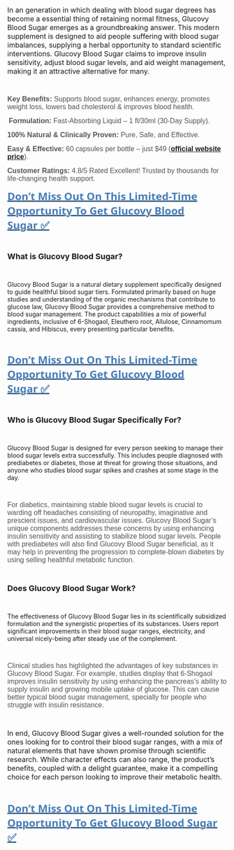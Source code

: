 <p><span style="font-size: medium;">In an generation in which dealing with blood sugar degrees has become a essential thing of retaining normal fitness, Glucovy Blood Sugar emerges as a groundbreaking answer. This modern supplement is designed to aid people suffering with blood sugar imbalances, supplying a herbal opportunity to standard scientific interventions. Glucovy Blood Sugar claims to improve insulin sensitivity, adjust blood sugar levels, and aid weight management, making it an attractive alternative for many.</span></p>
<p>&nbsp;</p>
<p><span style="color: #555555;"><span style="font-family: 'Nunito Sans', sans-serif;"><span style="font-size: medium;"><strong><strong>Key Benefits:</strong></strong></span></span></span><span style="color: #555555;"><span style="font-family: 'Nunito Sans', sans-serif;"><span style="font-size: medium;">&nbsp;Supports blood sugar, enhances energy, promotes weight loss, lowers bad cholesterol &amp; improves blood health.</span></span></span></p>
<p align="left"><span style="color: #555555;"><strong>&nbsp;</strong></span><span style="color: #555555;"><span style="font-family: 'Nunito Sans', sans-serif;"><span style="font-size: medium;"><strong><strong>Formulation:</strong></strong></span></span></span><span style="color: #555555;"><span style="font-family: 'Nunito Sans', sans-serif;"><span style="font-size: medium;">&nbsp;Fast-Absorbing Liquid &ndash; 1 fl/30ml (30-Day Supply).</span></span></span></p>
<p align="left"><span style="color: #555555;"><span style="font-family: 'Nunito Sans', sans-serif;"><span style="font-size: medium;"><strong><strong>100% Natural &amp; Clinically Proven:</strong></strong></span></span></span><span style="color: #555555;"><span style="font-family: 'Nunito Sans', sans-serif;"><span style="font-size: medium;">&nbsp;Pure, Safe, and Effective.</span></span></span></p>
<p align="left"><span style="color: #555555;"><span style="font-family: 'Nunito Sans', sans-serif;"><span style="font-size: medium;"><strong><strong>Easy &amp; Effective:</strong></strong></span></span></span><span style="color: #555555;"><span style="font-family: 'Nunito Sans', sans-serif;"><span style="font-size: medium;">&nbsp;60 capsules per bottle &ndash; just $49 (</span></span></span><span style="color: #334999;"><span style="font-family: 'Nunito Sans', sans-serif;"><span style="font-size: medium;"><strong><a href="https://www.globalfitnessmart.com/get-glucovy">official website price</a></strong></span></span></span><span style="color: #555555;"><span style="font-family: 'Nunito Sans', sans-serif;"><span style="font-size: medium;">).</span></span></span></p>
<p align="left"><span style="color: #555555;"><span style="font-family: 'Nunito Sans', sans-serif;"><span style="font-size: medium;"><strong><strong>Customer Ratings:</strong></strong></span></span></span><span style="color: #555555;"><span style="font-family: 'Nunito Sans', sans-serif;"><span style="font-size: medium;">&nbsp;4.8/5 Rated Excellent! Trusted by thousands for life-changing health support.</span></span></span></p>
<p align="left"><a href="https://www.facebook.com/GlucovyBloodSugar/"><strong><span style="color: #477db8;"><span style="font-family: 'Segoe UI', 'Helvetica Neue', Helvetica, Roboto, Oxygen, Ubuntu, Cantarell, 'Fira Sans', 'Droid Sans', sans-serif;"><span style="font-size: x-large;"><u>Don&rsquo;t Miss Out On This Limited-Time Opportunity To Get Glucovy Blood Sugar</u></span></span></span></strong><strong><span style="color: #477db8;"><span style="font-family: 'Segoe UI', 'Helvetica Neue', Helvetica, Roboto, Oxygen, Ubuntu, Cantarell, 'Fira Sans', 'Droid Sans', sans-serif;"><span style="font-size: x-large;"><u>&nbsp;✅</u></span></span></span></strong></a></p>
<p>&nbsp;</p>
<p><span style="font-size: large;"><strong>What is Glucovy Blood Sugar?</strong></span></p>
<p>&nbsp;</p>
<p>Glucovy Blood Sugar is a natural dietary supplement specifically designed to guide healthful blood sugar tiers. Formulated primarily based on huge studies and understanding of the organic mechanisms that contribute to glucose law, Glucovy Blood Sugar provides a comprehensive method to blood sugar management. The product capabilities a mix of powerful ingredients, inclusive of 6-Shogaol, Eleuthero root, Allulose, Cinnamomum cassia, and Hibiscus, every presenting particular benefits.</p>
<p align="left">&nbsp;</p>
<p align="left"><a href="https://www.facebook.com/GlucovyBloodSugar/"><strong><span style="color: #477db8;"><span style="font-family: 'Segoe UI', 'Helvetica Neue', Helvetica, Roboto, Oxygen, Ubuntu, Cantarell, 'Fira Sans', 'Droid Sans', sans-serif;"><span style="font-size: x-large;"><u>Don&rsquo;t Miss Out On This Limited-Time Opportunity To Get Glucovy Blood Sugar</u></span></span></span></strong><strong><span style="color: #477db8;"><span style="font-family: 'Segoe UI', 'Helvetica Neue', Helvetica, Roboto, Oxygen, Ubuntu, Cantarell, 'Fira Sans', 'Droid Sans', sans-serif;"><span style="font-size: x-large;"><u>&nbsp;✅</u></span></span></span></strong></a></p>
<p>&nbsp;</p>
<p><span style="font-size: large;"><strong>Who is Glucovy Blood Sugar Specifically For?</strong></span></p>
<p>&nbsp;</p>
<p>Glucovy Blood Sugar is designed for every person seeking to manage their blood sugar levels extra successfully. This includes people diagnosed with prediabetes or diabetes, those at threat for growing those situations, and anyone who studies blood sugar spikes and crashes at some stage in the day.</p>
<p>&nbsp;</p>
<p align="left"><span style="color: #555555;"><span style="font-family: 'Nunito Sans', sans-serif;"><span style="font-size: medium;">For diabetics, maintaining stable blood sugar levels is crucial to warding off headaches consisting of neuropathy, imaginative and prescient issues, and cardiovascular issues. Glucovy Blood Sugar&rsquo;s unique components addresses these concerns by using enhancing insulin sensitivity and assisting to stabilize blood sugar levels. People with prediabetes will also find Glucovy Blood Sugar beneficial, as it may help in preventing the progression to complete-blown diabetes by using selling healthful metabolic function.</span></span></span></p>
<p align="left">&nbsp;</p>
<p><span style="font-size: large;"><strong>Does Glucovy Blood Sugar Work?</strong></span></p>
<p>&nbsp;</p>
<p>The effectiveness of Glucovy Blood Sugar lies in its scientifically subsidized formulation and the synergistic properties of its substances. Users report significant improvements in their blood sugar ranges, electricity, and universal nicely-being after steady use of the complement.</p>
<p>&nbsp;</p>
<p align="left"><span style="color: #555555;"><span style="font-family: 'Nunito Sans', sans-serif;"><span style="font-size: medium;">Clinical studies has highlighted the advantages of key substances in Glucovy Blood Sugar. For example, studies display that 6-Shogaol improves insulin sensitivity by using enhancing the pancreas&rsquo;s ability to supply insulin and growing mobile uptake of glucose. This can cause better typical blood sugar management, specially for people who struggle with insulin resistance.</span></span></span></p>
<p align="left">&nbsp;</p>
<p><span style="font-size: medium;">In end, Glucovy Blood Sugar gives a well-rounded solution for the ones looking for to control their blood sugar ranges, with a mix of natural elements that have shown promise through scientific research. While character effects can also range, the product&rsquo;s benefits, coupled with a delight guarantee, make it a compelling choice for each person looking to improve their metabolic health.</span></p>
<p>&nbsp;</p>
<p align="left"><a href="https://www.facebook.com/GlucovyBloodSugar/"><strong><span style="color: #477db8;"><span style="font-family: 'Segoe UI', 'Helvetica Neue', Helvetica, Roboto, Oxygen, Ubuntu, Cantarell, 'Fira Sans', 'Droid Sans', sans-serif;"><span style="font-size: x-large;"><u>Don&rsquo;t Miss Out On This Limited-Time Opportunity To Get Glucovy Blood Sugar</u></span></span></span></strong><strong><span style="color: #477db8;"><span style="font-family: 'Segoe UI', 'Helvetica Neue', Helvetica, Roboto, Oxygen, Ubuntu, Cantarell, 'Fira Sans', 'Droid Sans', sans-serif;"><span style="font-size: x-large;"><u><strong> ✅</strong></u></span></span></span></strong></a></p>
<p>&nbsp;</p>
